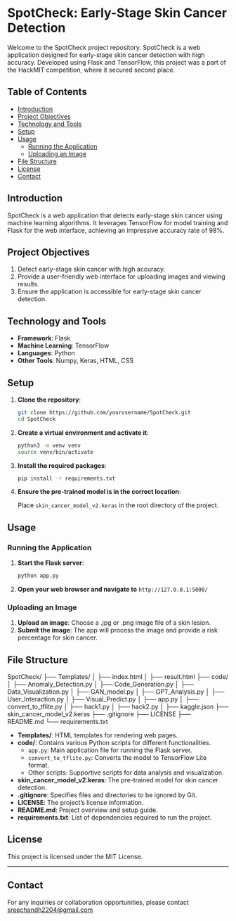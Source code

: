 # SpotCheck: Early-Stage Skin Cancer Detection

Welcome to the SpotCheck project repository. SpotCheck is a web application designed for early-stage skin cancer detection with high accuracy. Developed using Flask and TensorFlow, this project was a part of the HackMIT competition, where it secured second place.

## Table of Contents

- [Introduction](#introduction)
- [Project Objectives](#project-objectives)
- [Technology and Tools](#technology-and-tools)
- [Setup](#setup)
- [Usage](#usage)
  - [Running the Application](#running-the-application)
  - [Uploading an Image](#uploading-an-image)
- [File Structure](#file-structure)
- [License](#license)
- [Contact](#contact)

## Introduction

SpotCheck is a web application that detects early-stage skin cancer using machine learning algorithms. It leverages TensorFlow for model training and Flask for the web interface, achieving an impressive accuracy rate of 98%.

## Project Objectives

1. Detect early-stage skin cancer with high accuracy.
2. Provide a user-friendly web interface for uploading images and viewing results.
3. Ensure the application is accessible for early-stage skin cancer detection.

## Technology and Tools

- **Framework**: Flask
- **Machine Learning**: TensorFlow
- **Languages**: Python
- **Other Tools**: Numpy, Keras, HTML, CSS

## Setup

1. **Clone the repository**:

    ```sh
    git clone https://github.com/yourusername/SpotCheck.git
    cd SpotCheck
    ```

2. **Create a virtual environment and activate it**:

    ```sh
    python3 -m venv venv
    source venv/bin/activate
    ```

3. **Install the required packages**:

    ```sh
    pip install -r requirements.txt
    ```

4. **Ensure the pre-trained model is in the correct location**:

    Place `skin_cancer_model_v2.keras` in the root directory of the project.

## Usage

### Running the Application

1. **Start the Flask server**:

    ```sh
    python app.py
    ```

2. **Open your web browser and navigate to** `http://127.0.0.1:5000/`

### Uploading an Image

1. **Upload an image**: Choose a .jpg or .png image file of a skin lesion.
2. **Submit the image**: The app will process the image and provide a risk percentage for skin cancer.

## File Structure

SpotCheck/
├── Templates/
│   ├── index.html
│   ├── result.html
├── code/
│   ├── Anomaly_Detection.py
│   ├── Code_Generation.py
│   ├── Data_Visualization.py
│   ├── GAN_model.py
│   ├── GPT_Analysis.py
│   ├── User_Interaction.py
│   ├── Visual_Predict.py
│   ├── app.py
│   ├── convert_to_tflite.py
│   ├── hack1.py
│   ├── hack2.py
│   ├── kaggle.json
├── skin_cancer_model_v2.keras
├── .gitignore
├── LICENSE
├── README.md
└── requirements.txt


- **Templates/**: HTML templates for rendering web pages.
- **code/**: Contains various Python scripts for different functionalities.
  - `app.py`: Main application file for running the Flask server.
  - `convert_to_tflite.py`: Converts the model to TensorFlow Lite format.
  - Other scripts: Supportive scripts for data analysis and visualization.
- **skin_cancer_model_v2.keras**: The pre-trained model for skin cancer detection.
- **.gitignore**: Specifies files and directories to be ignored by Git.
- **LICENSE**: The project’s license information.
- **README.md**: Project overview and setup guide.
- **requirements.txt**: List of dependencies required to run the project.

## License

This project is licensed under the MIT License.

---

## Contact

For any inquiries or collaboration opportunities, please contact sreechandh2204@gmail.com
